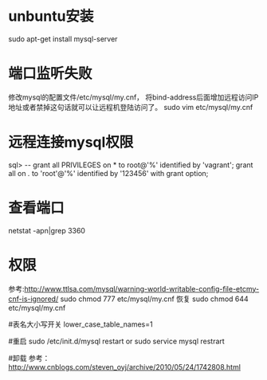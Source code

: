 # unbuntu安装
sudo apt-get install mysql-server  

# 端口监听失败
修改mysql的配置文件/etc/mysql/my.cnf，
将bind-address后面增加远程访问IP地址或者禁掉这句话就可以让远程机登陆访问了。
sudo vim etc/mysql/my.cnf

# 远程连接mysql权限
sql>
-- grant all PRIVILEGES on * to root@'%'  identified by 'vagrant';
grant all on *.* to 'root'@'%' identified by '123456' with grant option;

# 查看端口
netstat -apn|grep 3360

# 权限
参考:http://www.ttlsa.com/mysql/warning-world-writable-config-file-etcmy-cnf-is-ignored/
sudo chmod 777 etc/mysql/my.cnf
恢复
sudo chmod 644 etc/mysql/my.cnf


#表名大小写开关
lower_case_table_names=1 

#重启
sudo /etc/init.d/mysql restart
or
sudo service mysql restrart

#卸载
参考：http://www.cnblogs.com/steven_oyj/archive/2010/05/24/1742808.html